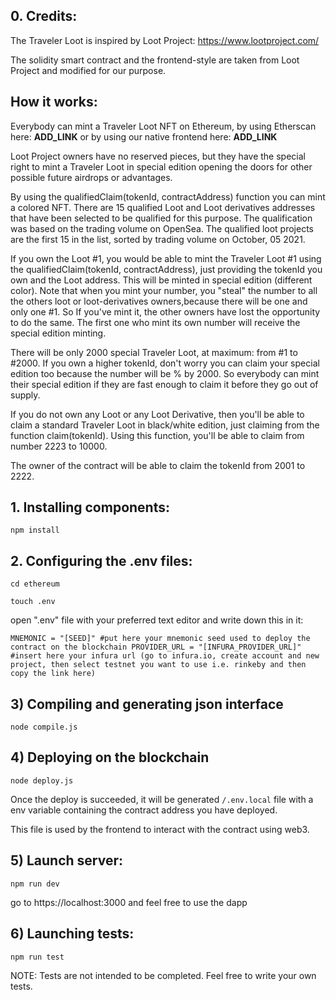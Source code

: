 ## 0. Credits:
The Traveler Loot is inspired by Loot Project: https://www.lootproject.com/

The solidity smart contract and the frontend-style are taken from Loot Project
and modified for our purpose.

## How it works:

Everybody can mint a Traveler Loot NFT on Ethereum, by using Etherscan here:
__ADD_LINK__ or by using our native frontend here: __ADD_LINK__

Loot Project owners have no reserved pieces, but they have the special right to
mint a Traveler Loot in special edition opening the doors for other possible
future airdrops or advantages.

By using the qualifiedClaim(tokenId, contractAddress) function you can mint a
colored NFT. There are 15 qualified Loot and Loot derivatives addresses that have
been selected to be qualified for this purpose. The qualification was based on
the trading volume on OpenSea. The qualified loot projects are the first 15 in
the list, sorted by trading volume on October, 05 2021.

If you own the Loot #1, you would be able to mint the Traveler Loot #1 using
the qualifiedClaim(tokenId, contractAddress), just providing the tokenId you own
and the Loot address.
This will be minted in special edition (different color).
Note that when you mint your number, you "steal" the number to all the others
loot or loot-derivatives owners,because there will be one and only one #1.
So If you've mint it, the other owners have lost the opportunity to do the same.
The first one who mint its own number will receive the special edition minting.

There will be only 2000 special Traveler Loot, at maximum: from #1 to #2000.
If you own a higher tokenId, don't worry you can claim your special edition too
because the number will be % by 2000. So everybody can mint their special
edition if they are fast enough to claim it before they go out of supply.

If you do not own any Loot or any Loot Derivative, then you'll be able to claim
a standard Traveler Loot in black/white edition, just claiming from the function
claim(tokenId). Using this function, you'll be able to claim from number 2223 to
10000.

The owner of the contract will be able to claim the tokenId from 2001 to 2222.

## 1. Installing components:
`npm install`

## 2. Configuring the .env files:
`cd ethereum`

`touch .env`

open ".env" file with your preferred text editor and write down this in it:

`MNEMONIC = "[SEED]" #put here your mnemonic seed used to deploy the contract on
the blockchain
PROVIDER_URL = "[INFURA_PROVIDER_URL]" #insert here your infura url (go to
infura.io, create account and new project, then select testnet you want to use
i.e. rinkeby and then copy the link here)`

## 3) Compiling and generating json interface
`node compile.js`

## 4) Deploying on the blockchain
`node deploy.js`

Once the deploy is succeeded, it will be generated `/.env.local` file with a
env variable containing the contract address you have deployed.

This file is used by the frontend to interact with the contract using web3.

## 5) Launch server:
`npm run dev`

go to https://localhost:3000 and feel free to use the dapp

## 6) Launching tests:

`npm run test`

NOTE: Tests are not intended to be completed. Feel free to write your own tests.
